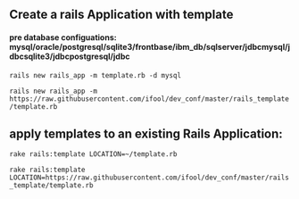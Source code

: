 ## Create a rails Application with template
#### pre database configuations: mysql/oracle/postgresql/sqlite3/frontbase/ibm_db/sqlserver/jdbcmysql/jdbcsqlite3/jdbcpostgresql/jdbc
`rails new rails_app -m template.rb -d mysql`

`rails new rails_app -m https://raw.githubusercontent.com/ifool/dev_conf/master/rails_template/template.rb`

## apply templates to an existing Rails Application:
`rake rails:template LOCATION=~/template.rb`

`rake rails:template LOCATION=https://raw.githubusercontent.com/ifool/dev_conf/master/rails_template/template.rb`